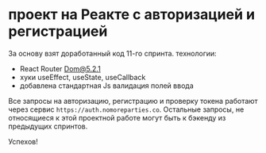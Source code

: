 # проект на Реакте с авторизацией и регистрацией

За основу взят доработанный код 11-го спринта. 
технологии:
- React Router Dom@5.2.1
- хуки useEffect, useState, useCallback
- добавлена стандартная Js валидация полей ввода

Все запросы на авторизацию, регистрацию и проверку токена работают через сервис `https://auth.nomoreparties.co`. Остальные запросы, не относящиеся к этой проектной работе могут быть к бэкенду из предыдущих спринтов.

Успехов!
